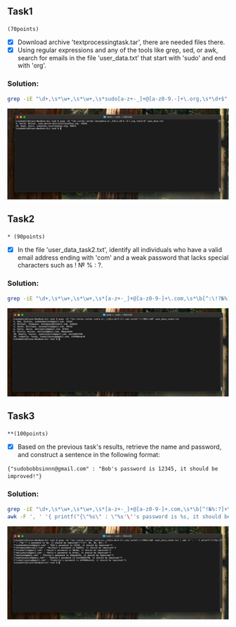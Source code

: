 ## Task1

`(70points)`

- [x] Download archive 'textprocessingtask.tar', there are needed files there.
- [x] Using regular expressions and any of the tools like grep, sed, or awk, search for emails in the file 'user_data.txt' that start with 'sudo' and end with 'org'.

### Solution:
```bash
grep -iE "\d+,\s*\w+,\s*\w+,\s*sudo[a-z+-_]+@[a-z0-9.-]+\.org,\s*\d+$" user_data.txt
```
![task-1.png](task-1.png)
## Task2
`* (90points)`

- [x] In the file 'user_data_task2.txt', identify all individuals who have a valid email address ending with 'com' and a weak password that lacks special characters such as ! № % : ?.

### Solution:
```bash 
grep -iE "\d+,\s*\w+,\s*\w+,\s*[a-z+-_]+@[a-z0-9-]+\.com,\s*\b[^:\!?№%]+\b$" user_data_task2.txt
```
![task2.27.26.png](task-2.png)
## Task3
`**(100points)`

- [x] Based on the previous task's results, retrieve the name and password, and construct a sentence in the following format:

`{"sudobobbsinnn@gmail.com" : "Bob's password is 12345, it should be improved!"}`

### Solution:
```bash
grep -iE "\d+,\s*\w+,\s*\w+,\s*[a-z+-_]+@[a-z0-9-]+.com,\s*\b[^!№%:?]+\b$" user_data_task2.txt | \
awk -F ', ' '{ printf("{\"%s\" : \"%s'\''s password is %s, it should be improved!\"}\n", $4, $2, $5); }'
```

![task-3.png](task-3.png)